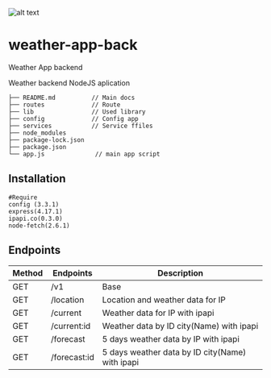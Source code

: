 ![alt text](https://pbs.twimg.com/media/EifPyGNVkAEhLEa?format=png&name=small)

# weather-app-back
Weather App backend

Weather backend NodeJS  aplication
```
├── README.md          // Main docs
├── routes             // Route
├── lib                // Used library
├── config             // Config app
├── services           // Service ffiles
├── node_modules            
├── package-lock.json       
├── package.json
└── app.js              // main app script
```

## Installation
```
#Require
config (3.3.1)
express(4.17.1)
ipapi.co(0.3.0)
node-fetch(2.6.1)
```

## Endpoints
| Method  | Endpoints |Description|
| ------- | ------------- |-------|
| GET     | /v1  |Base |
| GET     | /location  |Location and weather data for IP|
| GET     | /current  |Weather data for IP with ipapi|
| GET     | /current:id  |Weather data by ID city(Name) with ipapi|
| GET     | /forecast  |5 days weather data by IP with ipapi|
| GET     | /forecast:id  |5 days weather data by ID city(Name) with ipapi|
